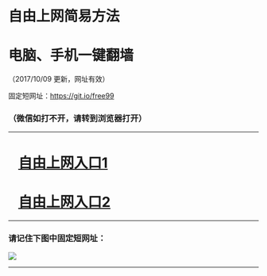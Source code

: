 ﻿# 自由上网简易方法

# 电脑、手机一键翻墙

（2017/10/09 更新，网址有效）

固定短网址：https://git.io/free99

### （微信如打不开，请转到浏览器打开）


***





# &nbsp;&nbsp; <a href="http://ft2215612014.fwq-tz-1001.info/fwqtz01.html?t=100900115489 " target="_blank">自由上网入口1</a>
# &nbsp;&nbsp; <a href="http://ft2559131564.fwq-tz-1002.info/fwqtz02.html?t=100900118959 " target="_blank">自由上网入口2</a>
***

### 请记住下图中固定短网址：

<img src="https://s3-us-west-2.amazonaws.com/fwq-1001/yjfq-20170905okok.png" /> 


***

